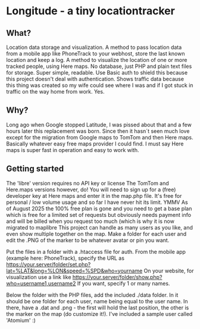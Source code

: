 # Longitude - a tiny locationtracker 

## What?
Location data storage and visualization.
A method to pass location data from a mobile app like PhoneTrack to your webhost, store the last known location and keep a log.
A method to visualize the location of one or more tracked people, using Here maps.
No database, just PHP and plain text files for storage. Super simple, readable.
Use Basic auth to shield this because this project doesn't deal with authentication.
Shows traffic data because this thing was created so my wife could see where I was and if I got stuck in traffic on the way home from work. Yes.

## Why?
Long ago when Google stopped Latitude, I was pissed about that and a few hours later this replacement was born.
Since then it hasn´t seen much love except for the migration from Google maps to TomTom and then Here maps.
Basically whatever easy free maps provider I could find.
I must say Here maps is super fast in operation and easy to work with.

## Getting started
The 'libre' version requires no API key or license
The TomTom and Here.maps versions however, do! 
You will need to sign up for a (free) developer key at Here maps and enter it in the map.php file.
It's free for personal / low volume usage and so far I have never hit its limit. YMMV
As of August 2025 the 100% free plan is gone and you need to get a base plan which is free for a limited set of requests but obviously needs payment info and will be billed when you request too much
(which is why it is now migrated to maplibre
This project can handle as many users as you like, and even show multiple together on the map.
Make a folder for each user and edit the .PNG of the marker to be whatever avatar or pin you want.

Put the files in a folder with a .htaccess file for auth.
From the mobile app (example here: PhoneTrack), specify the URL as https://your.server/folder/set.php?lat=%LAT&long=%LON&speed=%SPD&who=yourname
On your website, for visualization use a link like https://your.server/folder/show.php?who=username1,username2
If you want, specify 1 or many names.

Below the folder with the PHP files, add the included ./data folder. In it should be one folder for each user, name being equal to the user name. In there, have a <username>.dat and <username>.png - the first will hold the last position, the other is the marker on the map (do customize it!). I've included a sample user called 'Atomium' :)
